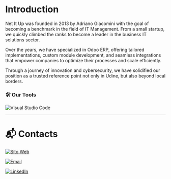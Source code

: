 # Introduction

Net It Up was founded in 2013 by Adriano Giacomini with the goal of becoming a benchmark in the field of IT Management.
From a small startup, we quickly climbed the ranks to become a leader in the business IT solutions sector.

Over the years, we have specialized in Odoo ERP, offering tailored implementations, custom module development, and seamless integrations that empower companies to optimize their processes and scale efficiently.

Through a journey of innovation and cybersecurity, we have solidified our position as a trusted reference point not only in Udine, but also beyond local borders.

### 🛠️ Our Tools

![Visual Studio Code](https://img.shields.io/badge/IDE-Visual%20Studio%20Code-007ACC?style=for-the-badge&logo=visual-studio-code&logoColor=white)

---

# 📬 Contacts
[![Sito Web](https://img.shields.io/badge/Visit%20our%20website%20-NetItUp.it-0c4f8a?style=for-the-badge&logo=Google-Chrome&logoColor=white)](https://www.netitup.it/it)

[![Email](https://img.shields.io/badge/Email-info@netitup.it-d14836?style=for-the-badge&logo=gmail&logoColor=white)](mailto:info@netitup.it)

[![LinkedIn](https://img.shields.io/badge/LinkedIn-Net%20It%20Up-0077B5?style=for-the-badge&logo=linkedin&logoColor=white)](https://www.linkedin.com/company/net-it-up/?originalSubdomain=it)

